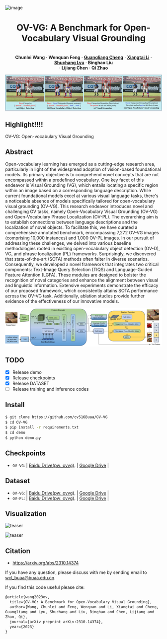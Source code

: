 ![image](https://github.com/cv516Buaa/OV-VG/assets/94512783/322e1698-4619-429e-ae35-7c33562b5009)<br />
<p align="center">
  <h1 align="center">OV-VG: A Benchmark for Open-Vocabulary Visual Grounding</h1>
  <p align="center">
    <br />
    <strong>Chunlei Wang</strong></a>
    ·
    <strong>Wenquan Feng</strong></a>
    ·
    <a href="https://sites.google.com/view/guangliangcheng"><strong>Guangliang Cheng</strong></a>
    ·
    <a href="https://lxtgh.github.io/"><strong>Xiangtai Li</strong></a>
    ·
    <a href="https://cv-shuchanglyu.github.io/EnHome.html"><strong>Shuchang Lyu</strong></a>
    ·
    <strong>Binghao Liu</strong></a>
    <br />
    ·
    <strong>Lijiang Chen</strong></a>
    ·
    <strong>Qi Zhao</strong></a>
    <br />
  </p>

![teaser](./images/problem_setting.png)

## Highlight!!!!

OV-VG: Open-vocabulary Visual Grounding

## Abstract

Open-vocabulary learning has emerged as a cutting-edge research area, particularly in light of the widespread adoption of vision-based foundational models. Its primary objective is to comprehend novel concepts that are not encompassed within a predefined vocabulary. One key facet of this endeavor is Visual Grounding (VG), which entails locating a specific region within an image based on a corresponding language description. While current foundational models excel at various visual language tasks, there's a noticeable absence of models specifically tailored for open-vocabulary visual grounding (OV-VG). This research endeavor introduces novel and challenging OV tasks, namely Open-Vocabulary Visual Grounding (OV-VG) and Open-Vocabulary Phrase Localization (OV-PL). The overarching aim is to establish connections between language descriptions and the localization of novel objects. To facilitate this, we have curated a comprehensive annotated benchmark, encompassing 7,272 OV-VG images (comprising 10,000 instances) and 1,000 OV-PL images. In our pursuit of addressing these challenges, we delved into various baseline methodologies rooted in existing open-vocabulary object detection (OV-D), VG, and phrase localization (PL) frameworks. Surprisingly, we discovered that state-of-the-art (SOTA) methods often falter in diverse scenarios. Consequently, we developed a novel framework that integrates two critical components: Text-Image Query Selection (TIQS) and Language-Guided Feature Attention (LGFA). These modules are designed to bolster the recognition of novel categories and enhance the alignment between visual and linguistic information. Extensive experiments demonstrate the efficacy of our proposed framework, which consistently attains SOTA performance across the OV-VG task. Additionally, ablation studies provide further evidence of the effectiveness of our innovative models.

![teaser](./images/method.png)

## TODO
- [x] Release demo
- [x] Release checkpoints
- [x] Release DATASET
- [ ] Release training and inference codes

## Install
```bash
$ git clone https://github.com/cv516Buaa/OV-VG
$ cd OV-VG
$ pip install -r requirements.txt
$ cd demo
$ python demo.py
```
## Checkpoints
* `OV-VG`:  | [Baidu Drive(pw: ovvg)](https://pan.baidu.com/s/1IHWS8_4yzR0SWvBp7qp9xw). |  [Google Drive](https://drive.google.com/file/d/1BhD1oWXddr6sb6SJdU0cRIpW91gfeDiU/view?usp=drive_link) |

## Dataset
* `OV-VG`:  | [Baidu Drive(pw: ovvg)](https://pan.baidu.com/s/1K42olNe-OOS_crymvISgCg). |  [Google Drive](https://drive.google.com/file/d/1quvv-iqhBVUZlbSjnjiwTI0_IyTzpcQ8/view?usp=drive_link) |
* `OV-PL`:  | [Baidu Drive(pw: ovvg)](https://pan.baidu.com/s/1K42olNe-OOS_crymvISgCg). |  [Google Drive](https://drive.google.com/file/d/1KUZMiaGEevkROX5nRD3nCYNNtWmU788p/view?usp=drive_link) |

## Visualization
![teaser](./images/visual_results_1.png)

![teaser](./images/visual_results_2.png)

## Citation

- https://arxiv.org/abs/2310.14374 

If you have any question, please discuss with me by sending email to wcl_buaa@buaa.edu.cn.

If you find this code useful please cite:
```
@article{wang2023ov,
  title={OV-VG: A Benchmark for Open-Vocabulary Visual Grounding},
  author={Wang, Chunlei and Feng, Wenquan and Li, Xiangtai and Cheng, Guangliang and Lyu, Shuchang and Liu, Binghao and Chen, Lijiang and Zhao, Qi},
  journal={arXiv preprint arXiv:2310.14374},
  year={2023}
}
```
